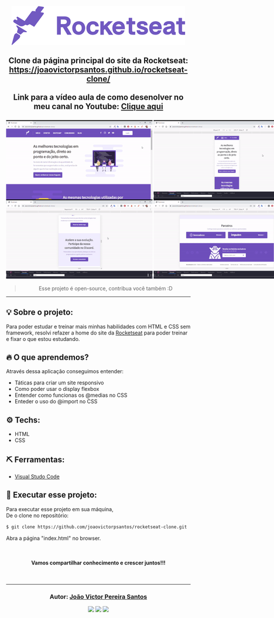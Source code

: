 <h2 align="center">

<img src="images/rocketseat_logo.png">
<br/><br/>
Clone da página principal do site da Rocketseat: 
<a href="https://joaovictorpsantos.github.io/rocketseat-clone/">https://joaovictorpsantos.github.io/rocketseat-clone/</a><br/><br/>
Link para a vídeo aula de como desenolver no meu canal no Youtube: 
<a href="https://www.youtube.com/playlist?list=PLLSLbEdBpdAu126QAOzpr8QSuoAP90JFe">Clique aqui</a>
<br/><br/>
<div style="display:flex">
<img src="gifs/overview.gif" width="400px">
<img src="gifs/responsive_example.gif" style="margin-left:3px"  width="400px">
</div>
<div style="display:flex">
<img src="gifs/expandindo.gif" width="400px">
<img src="gifs/diminuindo.gif" style="margin-left:3px" width="400px">
</div>
</h2>

<blockquote align="center">
  Esse projeto é open-source, contribua você também :D
</blockquote>

<hr/>

## 💡 Sobre o projeto:

Para poder estudar e treinar mais minhas habilidades com HTML e CSS sem framework, resolvi refazer a home do site da <a href="">Rocketseat</a> para poder treinar e fixar o que estou estudando.

## 🔥 O que aprendemos?

Através dessa aplicação conseguimos entender:

- Táticas para criar um site responsivo
- Como poder usar o display flexbox
- Entender como funcionas os @medias no CSS
- Enteder o uso do @import no CSS

## ⚙️ Techs:

- HTML
- CSS

## ⛏ Ferramentas:

- [Visual Studo Code](https://code.visualstudio.com/download)

## 🏁 Executar esse projeto:

Para executar esse projeto em sua máquina,  
De o clone no repositório:

```bash
$ git clone https://github.com/joaovictorpsantos/rocketseat-clone.git
```

Abra a página "index.html" no browser.




<br/>

<h4 align="center">
  Vamos compartilhar conhecimento e crescer juntos!!!
</h4>

<br/>

---

<h3 align="center">
Autor: <a alt="João Victor Pereira Santos" href="https://github.com/joaovictorpsantos">João Victor Pereira Santos</a>
</h3>

<p align="center">

  <a alt="João Victor Pereira Santos Linkedin" href="https://www.linkedin.com/in/joao-victor-pereira-santos//">
    <img src="https://img.shields.io/badge/LinkedIn-Jo%C3%A3o%20Victor%20Pereira%20Santos-blue?logo=linkedin"/></a>
  <a alt="João Victor Pereira Santos GitHub" href="https://github.com/joaovictorpsantos">
  <img src="https://img.shields.io/badge/GitHub-joaovictorpsantos-lightgrey?logo=github"/></a>
 <a alt="João Victor Pereira Santos Twitter" href="https://twitter.com/_joaovictorps">
  <img src="https://img.shields.io/badge/Twitter-__joaovictorps-blue?logo=twitter"/></a>

</p>

